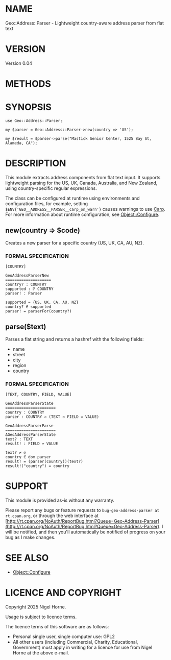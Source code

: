 # NAME

Geo::Address::Parser - Lightweight country-aware address parser from flat text

# VERSION

Version 0.04

# METHODS

# SYNOPSIS

    use Geo::Address::Parser;

    my $parser = Geo::Address::Parser->new(country => 'US');

    my $result = $parser->parse("Mastick Senior Center, 1525 Bay St, Alameda, CA");

# DESCRIPTION

This module extracts address components from flat text input. It supports
lightweight parsing for the US, UK, Canada, Australia, and New Zealand, using
country-specific regular expressions.

The class can be configured at runtime using environments and configuration files,
for example,
setting `$ENV{'GEO__ADDRESS__PARSER__carp_on_warn'}` causes warnings to use [Carp](https://metacpan.org/pod/Carp).
For more information about runtime configuration,
see [Object::Configure](https://metacpan.org/pod/Object%3A%3AConfigure).

## new(country => $code)

Creates a new parser for a specific country (US, UK, CA, AU, NZ).

### FORMAL SPECIFICATION

    [COUNTRY]

    GeoAddressParserNew
    ====================
    country? : COUNTRY
    supported : ℙ COUNTRY
    parser! : Parser

    supported = {US, UK, CA, AU, NZ}
    country? ∈ supported
    parser! = parserFor(country?)

## parse($text)

Parses a flat string and returns a hashref with the following fields:

- name
- street
- city
- region
- country

### FORMAL SPECIFICATION

    [TEXT, COUNTRY, FIELD, VALUE]

    GeoAddressParserState
    ======================
    country : COUNTRY
    parser : COUNTRY ↛ (TEXT ↛ FIELD ↛ VALUE)

    GeoAddressParserParse
    ======================
    ΔGeoAddressParserState
    text? : TEXT
    result! : FIELD ↛ VALUE

    text? ≠ ∅
    country ∈ dom parser
    result! = (parser(country))(text?)
    result!("country") = country

# SUPPORT

This module is provided as-is without any warranty.

Please report any bugs or feature requests to `bug-geo-address-parser at rt.cpan.org`,
or through the web interface at
[http://rt.cpan.org/NoAuth/ReportBug.html?Queue=Geo-Address-Parser](http://rt.cpan.org/NoAuth/ReportBug.html?Queue=Geo-Address-Parser).
I will be notified, and then you'll
automatically be notified of progress on your bug as I make changes.

# SEE ALSO

- [Object::Configure](https://metacpan.org/pod/Object%3A%3AConfigure)

# LICENCE AND COPYRIGHT

Copyright 2025 Nigel Horne.

Usage is subject to licence terms.

The licence terms of this software are as follows:

- Personal single user, single computer use: GPL2
- All other users (including Commercial, Charity, Educational, Government)
  must apply in writing for a licence for use from Nigel Horne at the
  above e-mail.
